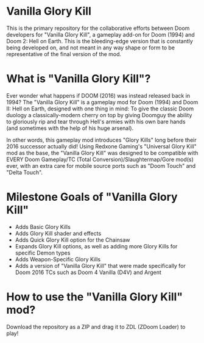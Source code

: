 # Vanilla Glory Kill
This is the primary repository for the collaborative efforts between Doom developers for "Vanilla Glory Kill", a gameplay add-on for Doom (1994) and Doom 2: Hell on Earth.
This is the bleeding-edge version that is constantly being developed on, and not meant in any way shape or form to be representative of the final version of the mod.

# What is "Vanilla Glory Kill"?
Ever wonder what happens if DOOM (2016) was instead released back in 1994? The "Vanilla Glory Kill" is a gameplay mod for Doom (1994) and Doom II: Hell on Earth, designed with one thing in mind: To give the classic Doom duology a classically-modern cherry on top by giving Doomguy the ability to gloriously rip and tear through Hell's armies with his own bare hands (and sometimes with the help of his huge arsenal).

In other words, this gameplay mod introduces "Glory Kills" long before their 2016 successor actually did! 
Using Redxone Gaming's "Universal Glory Kill" mod as the base, the "Vanilla Glory Kill" was designed to be compatible with EVERY Doom Gameplay/TC (Total Conversion)/Slaughtermap/Gore mod(s) ever, with an extra care for mobile source ports such as "Doom Touch" and "Delta Touch".

# Milestone Goals of "Vanilla Glory Kill"
* Adds Basic Glory Kills
* Adds Glory Kill shader and effects
* Adds Quick Glory Kill option for the Chainsaw
* Expands Glory Kill options, as well as adding more Glory Kills for specific Demon types
* Adds Weapon-Specific Glory Kills
* Adds a version of "Vanilla Glory Kill" that were made specifically for Doom 2016 TCs such as Doom 4 Vanilla (D4V) and Argent

# How to use the "Vanilla Glory Kill" mod?
Download the repository as a ZIP and drag it to ZDL (ZDoom Loader) to play!
